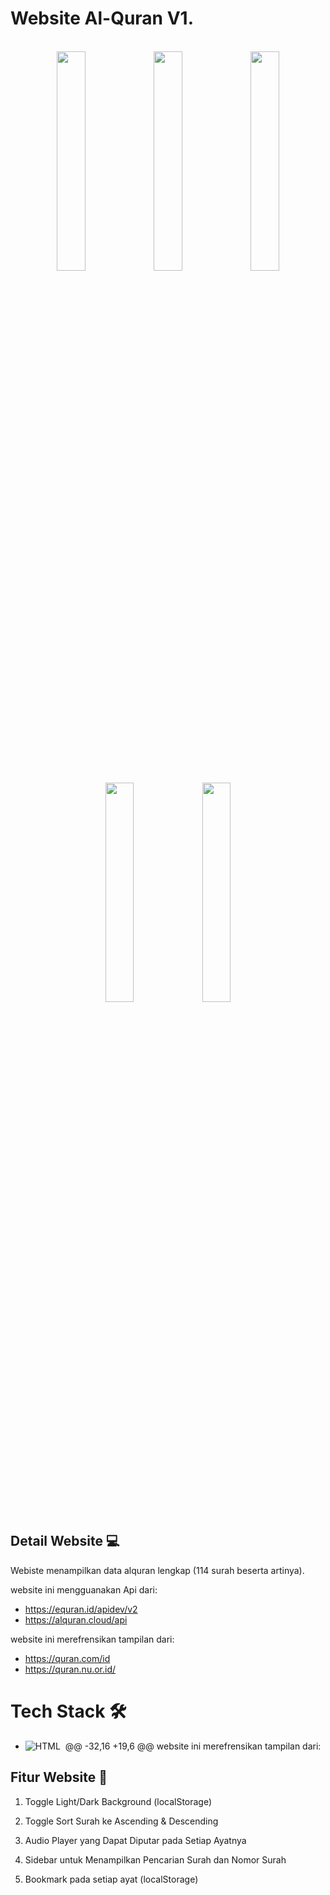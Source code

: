# Website Al-Quran V1.
<br>
<div style="display:"flex" align="center" ">
<img src="https://github.com/anwarhakim31/Web-Al-Quran-JavaScript/assets/155529856/217375c6-fb13-40ba-ac3d-ad5fd224b98a" width=30% height=30%>
<img src="https://github.com/anwarhakim31/Web-Al-Quran-JavaScript/assets/155529856/e56bcdb9-78a3-40f4-8b82-09b7b0cc8112" width=30% height=30%>
<img src="https://github.com/anwarhakim31/Web-Al-Quran-JavaScript/assets/155529856/8aac2584-1570-4a22-99ee-2caf68d14b64" width=30% height=30%>
<img src="https://github.com/anwarhakim31/Web-Al-Quran-JavaScript/assets/155529856/b5d28ebf-752c-49be-a45a-b6dbb0f2c82a" width=30% height=30%>
<img src="https://github.com/anwarhakim31/Web-Al-Quran-JavaScript/assets/155529856/dc5a27a7-3f36-43d0-afe4-f9624dcd0936" width=30% height=30%>

</div>




## Detail Website 💻

Webiste menampilkan data alquran lengkap (114 surah beserta artinya). 

website ini mengguanakan Api dari:
- https://equran.id/apidev/v2
- https://alquran.cloud/api

website ini merefrensikan tampilan dari:
- https://quran.com/id
- https://quran.nu.or.id/

# Tech Stack 🛠️
- ![HTML](https://img.shields.io/badge/-HTML-050f2c?style=flat&logo=HTML5)&nbsp;
	@@ -32,16 +19,6 @@ website ini merefrensikan tampilan dari:

## Fitur Website 🌟

1. Toggle Light/Dark Background (localStorage)


2. Toggle Sort Surah ke Ascending & Descending 


3. Audio Player yang Dapat Diputar pada Setiap Ayatnya 

4. Sidebar untuk Menampilkan Pencarian Surah dan Nomor Surah 

5. Bookmark pada setiap ayat (localStorage)
